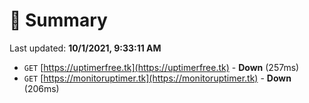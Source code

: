# 📖 Summary
Last updated: **10/1/2021, 9:33:11 AM**

- `GET` [https://uptimerfree.tk](https://uptimerfree.tk) - **Down** (257ms)
- `GET` [https://monitoruptimer.tk](https://monitoruptimer.tk) - **Down** (206ms)
